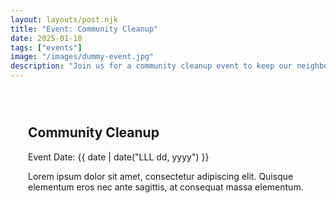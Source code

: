 ```yaml
---
layout: layouts/post.njk
title: "Event: Community Cleanup"
date: 2025-01-10
tags: ["events"]
image: "/images/dummy-event.jpg"
description: "Join us for a community cleanup event to keep our neighborhood beautiful."
---
```


<section class="event-detail" style="padding: 2em; max-width: 800px; margin: 0 auto;">
  <h1>Community Cleanup</h1>
  <p>Event Date: {{ date | date("LLL dd, yyyy") }}</p>
  <p>Lorem ipsum dolor sit amet, consectetur adipiscing elit. Quisque elementum eros nec ante sagittis, at consequat massa elementum.</p>
</section>
